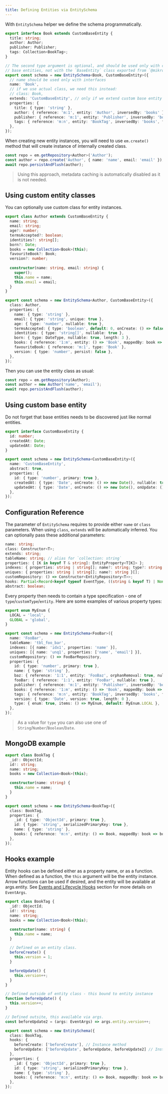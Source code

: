 ```yaml
---
title: Defining Entities via EntitySchema
---
```


With `EntitySchema` helper we define the schema programmatically. 

```ts title="./entities/Book.ts"
export interface Book extends CustomBaseEntity {
  title: string;
  author: Author;
  publisher: Publisher;
  tags: Collection<BookTag>;
}

// The second type argument is optional, and should be used only with custom
// base entities, not with the `BaseEntity` class exported from `@mikro-orm/core`. 
export const schema = new EntitySchema<Book, CustomBaseEntity>({
  // name should be used only with interfaces
  name: 'Book',
  // if we use actual class, we need this instead:
  // class: Book,
  extends: 'CustomBaseEntity', // only if we extend custom base entity
  properties: {
    title: { type: 'string' },
    author: { reference: 'm:1', entity: 'Author', inversedBy: 'books' },
    publisher: { reference: 'm:1', entity: 'Publisher', inversedBy: 'books' },
    tags: { reference: 'm:n', entity: 'BookTag', inversedBy: 'books', fixedOrder: true },
  },
});
```

When creating new entity instances, you will need to use `em.create()` method that will
create instance of internally created class. 

```ts
const repo = em.getRepository<Author>('Author');
const author = repo.create('Author', { name: 'name', email: 'email' }); // instance of internal Author class
await repo.persistAndFlush(author);
```

> Using this approach, metadata caching is automatically disabled as it is not needed.

## Using custom entity classes

You can optionally use custom class for entity instances.  

```ts title="./entities/Author.ts"
export class Author extends CustomBaseEntity {
  name: string;
  email: string;
  age?: number;
  termsAccepted?: boolean;
  identities?: string[];
  born?: Date;
  books = new Collection<Book>(this);
  favouriteBook?: Book;
  version?: number;
  
  constructor(name: string, email: string) {
    super();
    this.name = name;
    this.email = email;
  }
}

export const schema = new EntitySchema<Author, CustomBaseEntity>({
  class: Author,
  properties: {
    name: { type: 'string' },
    email: { type: 'string', unique: true },
    age: { type: 'number', nullable: true },
    termsAccepted: { type: 'boolean', default: 0, onCreate: () => false },
    identities: { type: 'string[]', nullable: true },
    born: { type: DateType, nullable: true, length: 3 },
    books: { reference: '1:m', entity: () => 'Book', mappedBy: book => book.author },
    favouriteBook: { reference: 'm:1', type: 'Book' },
    version: { type: 'number', persist: false },
  },
});
```

Then you can use the entity class as usual:

```ts
const repo = em.getRepository(Author);
const author = new Author('name', 'email');
await repo.persistAndFlush(author);
```

## Using custom base entity

Do not forget that base entities needs to be discovered just like normal entities. 

```ts title="./entities/BaseEntity.ts"
export interface CustomBaseEntity {
  id: number;
  createdAt: Date;
  updatedAt: Date;
}

export const schema = new EntitySchema<CustomBaseEntity>({
  name: 'CustomBaseEntity',
  abstract: true,
  properties: {
    id: { type: 'number', primary: true },
    createdAt: { type: 'Date', onCreate: () => new Date(), nullable: true },
    updatedAt: { type: 'Date', onCreate: () => new Date(), onUpdate: () => new Date(), nullable: true },
  },
});
```

## Configuration Reference

The parameter of `EntitySchema` requires to provide either `name` or `class` parameters. 
When using `class`, `extends` will be automatically inferred. You can optionally pass 
these additional parameters:

```ts
name: string;
class: Constructor<T>;
extends: string;
tableName: string; // alias for `collection: string`
properties: { [K in keyof T & string]: EntityProperty<T[K]> };
indexes: { properties: string | string[]; name?: string; type?: string }[];
uniques: { properties: string | string[]; name?: string }[];
customRepository: () => Constructor<EntityRepository<T>>;
hooks: Partial<Record<keyof typeof EventType, ((string & keyof T) | NonNullable<EventSubscriber[keyof EventSubscriber]>)[]>>;
abstract: boolean;
```

Every property then needs to contain a type specification - one of `type`/`customType`/`entity`.
Here are some examples of various property types:

```ts
export enum MyEnum {
  LOCAL = 'local',
  GLOBAL = 'global',
}

export const schema = new EntitySchema<FooBar>({
  name: 'FooBar',
  tableName: 'tbl_foo_bar',
  indexes: [{ name: 'idx1', properties: 'name' }],
  uniques: [{ name: 'unq1', properties: ['name', 'email'] }],
  customRepository: () => FooBarRepository,
  properties: {
    id: { type: 'number', primary: true },
    name: { type: 'string' },
    baz: { reference: '1:1', entity: 'FooBaz', orphanRemoval: true, nullable: true },
    fooBar: { reference: '1:1', entity: 'FooBar', nullable: true },
    publisher: { reference: 'm:1', entity: 'Publisher', inversedBy: 'books' },
    books: { reference: '1:m', entity: () => 'Book', mappedBy: book => book.author },
    tags: { reference: 'm:n', entity: 'BookTag', inversedBy: 'books', fixedOrder: true },
    version: { type: 'Date', version: true, length: 0 },
    type: { enum: true, items: () => MyEnum, default: MyEnum.LOCAL },
  },
});
```

> As a value for `type` you can also use one of `String`/`Number`/`Boolean`/`Date`.

## MongoDB example

```ts
export class BookTag {
  _id!: ObjectId;
  id!: string;
  name: string;
  books = new Collection<Book>(this);

  constructor(name: string) {
    this.name = name;
  }
}

export const schema = new EntitySchema<BookTag>({
  class: BookTag,
  properties: {
    _id: { type: 'ObjectId', primary: true },
    id: { type: 'string', serializedPrimaryKey: true },
    name: { type: 'string' },
    books: { reference: 'm:n', entity: () => Book, mappedBy: book => book.tags },
  },
});
```

## Hooks example

Entity hooks can be defined either as a property name, or as a function.
When defined as a function, the `this` argument will be the entity instance.
Arrow functions can be used if desired, and the entity will be available at args.entity.
See [Events and Lifecycle Hooks](events.md) section for more details on `EventArgs`.

```ts
export class BookTag {
  _id!: ObjectId;
  id!: string;
  name: string;
  books = new Collection<Book>(this);

  constructor(name: string) {
    this.name = name;
  }

  // Defined on an entity class.
  beforeCreate() {
    this.version = 1;
  }

  beforeUpdate() {
    this.version++;
  }
}

// Defined outside of entity class - this bound to entity instance
function beforeUpdate() {
  this.version++;
}

// Defined outsite, this available via args.
const beforeUpdate2 = (args: EventArgs) => args.entity.version++;

export const schema = new EntitySchema({
  class: BookTag,
  hooks: {
    beforeCreate: ['beforeCreate'], // Instance method
    beforeUpdate: ['beforeUpdate', beforeUpdate, beforeUpdate2] // Instance method, normal function, arrow function
  },
  properties: {
    _id: { type: 'ObjectId', primary: true },
    id: { type: 'string', serializedPrimaryKey: true },
    name: { type: 'string' },
    books: { reference: 'm:n', entity: () => Book, mappedBy: book => book.tags },
  },
});
```

